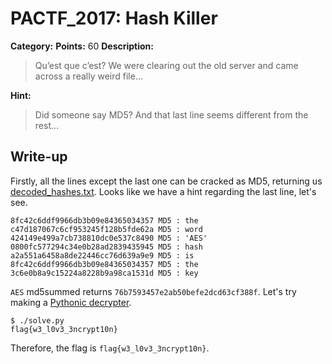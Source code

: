 # PACTF_2017: Hash Killer

**Category:**
**Points:** 60
**Description:**

>Qu’est que c’est?
We were clearing out the old server and came across a really weird file…

**Hint:**

>Did someone say MD5? And that last line seems different from the rest…

## Write-up
Firstly, all the lines except the last one can be cracked as MD5, returning us [decoded_hashes.txt](decoded_hashes.txt). Looks like we have a hint regarding the last line, let's see.

    8fc42c6ddf9966db3b09e84365034357 MD5 : the
    c47d187067c6cf953245f128b5fde62a MD5 : word
    424149e499a7cb738810dc0e537c8490 MD5 : 'AES'
    0800fc577294c34e0b28ad2839435945 MD5 : hash
    a2a551a6458a8de22446cc76d639a9e9 MD5 : is
    8fc42c6ddf9966db3b09e84365034357 MD5 : the
    3c6e0b8a9c15224a8228b9a98ca1531d MD5 : key

`AES` md5summed returns `76b7593457e2ab50befe2dcd63cf388f`. Let's try making a [Pythonic decrypter](solve.py).

    $ ./solve.py 
    flag{w3_l0v3_3ncrypt10n}
    
Therefore, the flag is `flag{w3_l0v3_3ncrypt10n}`.